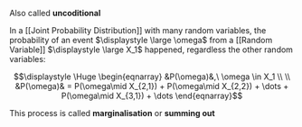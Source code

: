 Also called **uncoditional**

In a [[Joint Probability Distribution]] with many random variables, the probability of an event $\displaystyle \large \omega$ from a [[Random Variable]] $\displaystyle \large X_1$ happened, regardless the other random variables:

$$\displaystyle \Huge \begin{eqnarray}
&P(\omega)&,\ \omega \in X_1 \\
\\
&P(\omega)& = 
P(\omega\mid X_{2,1}) +
P(\omega\mid X_{2,2}) +
\dots +
P(\omega\mid X_{3,1}) +
\dots
\end{eqnarray}$$

This process is called **marginalisation** or **summing out**

